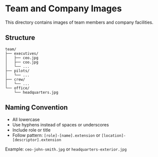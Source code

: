 # Team and Company Images

This directory contains images of team members and company facilities.

## Structure

```
team/
├── executives/
│   ├── ceo.jpg
│   ├── coo.jpg
│   └── ...
├── pilots/
│   └── ...
├── crew/
│   └── ...
└── office/
    └── headquarters.jpg
```

## Naming Convention

- All lowercase
- Use hyphens instead of spaces or underscores
- Include role or title
- Follow pattern: `[role]-[name].extension` or `[location]-[descriptor].extension`

Example: `ceo-john-smith.jpg` or `headquarters-exterior.jpg`
